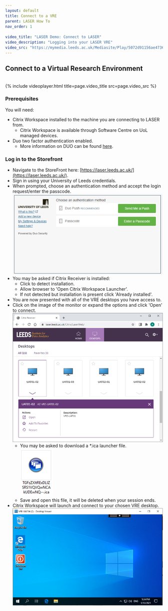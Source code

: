 ```yaml
---
layout: default
title: Connect to a VRE
parent: LASER How To
nav_order: 1

video_title: "LASER Demo: Connect to LASER"
video_description: "Logging into your LASER VRE"
video_src: "https://mymedia.leeds.ac.uk/Mediasite/Play/5072d91156ae4736bebcef7adbf4b6861d"
---
```


## Connect to a Virtual Research Environment
<br>
{% include videoplayer.html title=page.video_title src=page.video_src %}

### Prerequisites
You will need:
- Citrix Workspace installed to the machine you are connecting to LASER from.
  - Citrix Workspace is available through Software Centre on UoL managed devices.
- Duo two factor authentication enabled.
  - More information on DUO can be found [here](https://it.leeds.ac.uk/it?id=kb_article&sysparm_article=KB0014537).

### Log in to the Storefront
- Navigate to the StoreFront here: [https://laser.leeds.ac.uk/](https://laser.leeds.ac.uk/).
- Sign in using your University of Leeds credentials.
- When prompted, choose an authentication method and accept the login request/enter the passcode.  
![duo_auth_prompt.png](../../images/laser_login/duo_auth_prompt.png)
- You may be asked if Citrix Receiver is installed:
  - Click to detect installation.
  - Allow browser to 'Open Citrix Workspace Launcher'.
  - If not detected but installation is present click 'Already installed'.
- You are now presented with all of the VRE desktops you have access to.
- Click on the image of the monitor or expand the options and click 'Open' to connect.  
![citrix_store_front.png](../../images/laser_login/citrix_store_front.png)
  - You may be asked to download a *.ica launcher file.  
  ![citrix_launch_file.png](./images/laser_login/citrix_launch_file.png)
  - Save and open this file, it will be deleted when your session ends.
- Citrix Workspace will launch and connect to your chosen VRE desktop.  
![vre_desktop.png](../../images/laser_login/vre_desktop.png)
